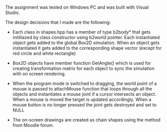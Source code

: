 The assignment was tested on Windows PC and was built with Visual Studio.

The design decisions that I made are the following:

- Each class in shapes.hpp has a member of type b2body* that gets initiliazed by 
class constructor using b2world pointer. Each instantiated object gets added to the
global Box2D simulation. When an object gets instantiated it gets added to the corresponding 
shape vector (except for red circle and white rectangle)

- Box2D objects have member function GetAngle() which is used for creating transformation
matrix for each object to sync the simulation with on screen rendering.  

- When the program mode is switched to dragging, the world point of a mouse 
is passed to attachMouse function that loops through all the objects and instantiates
a mouse joint if a cursor intersects an object. When a mouse is moved the target is updated 
accordingly. When a mouse button is no longer pressed the joint gets destroyed and set to NULL

- The on-screen drawings are created as chain shapes using the method from Moodle forum. 
